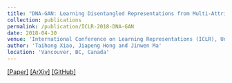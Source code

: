 ```yaml
---
title: "DNA-GAN: Learning Disentangled Representations from Multi-Attribute Images"
collection: publications
permalink: /publication/ICLR-2018-DNA-GAN
date: 2018-04-30
venue: 'International Conference on Learning Representations (ICLR), Under Review'
author: 'Taihong Xiao, Jiapeng Hong and Jinwen Ma'
location: 'Vancouver, BC, Canada'
---
```


[[Paper]](https://openreview.net/forum?id=Syr8Qc1CW&noteId=Syr8Qc1CW)
[[ArXiv]](https://arxiv.org/abs/1711.05415)
[[GitHub]](https://github.com/Prinsphield/DNA-GAN)

